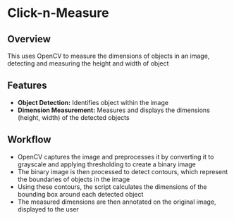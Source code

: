 # Click-n-Measure
## Overview
This uses OpenCV to measure the dimensions of objects in an image, detecting and measuring the height and width of object

## Features
- **Object Detection:** Identifies object within the image
- **Dimension Measurement:** Measures and displays the dimensions (height, width) of the detected objects
## Workflow
- OpenCV captures the image and preprocesses it by converting it to grayscale and applying thresholding to create a binary image
- The binary image is then processed to detect contours, which represent the boundaries of objects in the image
- Using these contours, the script calculates the dimensions of the bounding box around each detected object
- The measured dimensions are then annotated on the original image, displayed to the user

